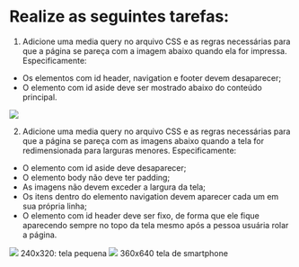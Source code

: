 # Realize as seguintes tarefas:
1. Adicione uma media query no arquivo CSS e as regras necessárias para que a página se pareça com a imagem abaixo quando ela for impressa. Especificamente:
- Os elementos com id header, navigation e footer devem desaparecer;
- O elemento com id aside deve ser mostrado abaixo do conteúdo principal.
<img src='https://assets.app.betrybe.com/fundamentals/css-responsive/images/exercise_3_before_print-2d4180a7f515daebab4ee1c78fe51cfd.png'>

2. Adicione uma media query no arquivo CSS e as regras necessárias para que a página se pareça com as imagens abaixo quando a tela for redimensionada para larguras menores. Especificamente:
- O elemento com id aside deve desaparecer;
- O elemento body não deve ter padding;
- As imagens não devem exceder a largura da tela;
- Os itens dentro do elemento navigation devem aparecer cada um em sua própria linha;
- O elemento com id header deve ser fixo, de forma que ele fique aparecendo sempre no topo da tela mesmo após a pessoa usuária rolar a página.
<img src='https://assets.app.betrybe.com/fundamentals/css-responsive/images/exercise_3_before_small_phone-9f496c34f56185b7f2403f0e200cfec3.png'>
240x320: tela pequena

<img src='https://assets.app.betrybe.com/fundamentals/css-responsive/images/exercise_3_before_small_phone-9f496c34f56185b7f2403f0e200cfec3.png'>
360x640 tela de smartphone

